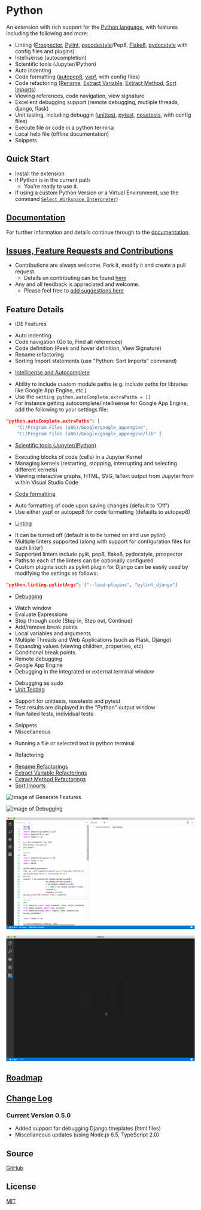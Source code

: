 # Python

An extension with rich support for the [Python language](https://www.python.org/), with features including the following and more:   
* Linting ([Prospector](https://pypi.io/project/prospector/), [Pylint](https://pypi.io/project/pylint/), [pycodestyle](https://pypi.io/project/pycodestyle/)/Pep8, [Flake8](https://pypi.io/project/flake8/), [pydocstyle](https://pypi.io/project/pydocstyle/) with config files and plugins)
* Intellisense (autocompletion)
* Scientific tools (Jupyter/IPython)
* Auto indenting
* Code formatting ([autopep8](https://pypi.io/project/autopep8/), [yapf](https://pypi.io/project/yapf/), with config files)
* Code refactoring ([Rename](https://github.com/DonJayamanne/pythonVSCode/wiki/Refactoring:-Rename), [Extract Variable](https://github.com/DonJayamanne/pythonVSCode/wiki/Refactoring:-Extract-Variable), [Extract Method](https://github.com/DonJayamanne/pythonVSCode/wiki/Refactoring:-Extract-Method), [Sort Imports](https://github.com/DonJayamanne/pythonVSCode/wiki/Refactoring:-Sort-Imports))
* Viewing references, code navigation, view signature
* Excellent debugging support (remote debugging, mutliple threads, django, flask)
* Unit testing, including debuggin ([unittest](https://docs.python.org/3/library/unittest.html#module-unittest), [pytest](https://pypi.io/project/pytest/), [nosetests](https://pypi.io/project/nose/), with config files)
* Execute file or code in a python terminal
* Local help file (offline documentation)
* Snippets

## Quick Start
* Install the extension
* If Python is in the current path
  + You're ready to use it.
* If using a custom Python Version or a Virtual Environment, use the command [```Select Workspace Interpreter```](https://github.com/DonJayamanne/pythonVSCode/wiki/Miscellaneous#select-an-interpreter)) 

## [Documentation](https://github.com/DonJayamanne/pythonVSCode/wiki)
For further information and details continue through to the [documentation](https://github.com/DonJayamanne/pythonVSCode/wiki).

## [Issues, Feature Requests and Contributions](https://github.com/DonJayamanne/pythonVSCode/issues)
* Contributions are always welcome. Fork it, modify it and create a pull request.
  + Details on contributing can be found [here](https://github.com/DonJayamanne/pythonVSCode/wiki/Contribution) 
* Any and all feedback is appreciated and welcome.
  + Please feel free to [add suggestions here](https://github.com/DonJayamanne/pythonVSCode/issues/183)

## Feature Details
* IDE Features
 + Auto indenting
 + Code navigation (Go to, Find all references)
 + Code definition (Peek and hover definition, View Signature)
 + Rename refactoring
 + Sorting Import statements (use "Python: Sort Imports" command)
* [Intellisense and Autocomplete](https://github.com/DonJayamanne/pythonVSCode/wiki/Autocomplete-Intellisense)
 + Ability to include custom module paths (e.g. include paths for libraries like Google App Engine, etc.)
 + Use the `setting python.autoComplete.extraPaths = []`
 + For instance getting autocomplete/intellisense for Google App Engine, add the following to your settings file:
```json
"python.autoComplete.extraPaths": [
    "C:/Program Files (x86)/Google/google_appengine",
    "C:/Program Files (x86)/Google/google_appengine/lib" ]
```
* [Scientific tools (Jupyter/IPython)](https://github.com/DonJayamanne/pythonVSCode/wiki/Jupyter-(IPython))
 + Executing blocks of code (cells) in a Jupyter Kernel
 + Managing kernels (restarting, stopping, interrupting and selecting different kernels)
 + Viewing interactive graphs, HTML, SVG, laText output from Jupyter from within Visual Studio Code 
* [Code formatting](https://github.com/DonJayamanne/pythonVSCode/wiki/Formatting)
 + Auto formatting of code upon saving changes (default to 'Off')
 + Use either yapf or autopep8 for code formatting (defaults to autopep8)
* [Linting](https://github.com/DonJayamanne/pythonVSCode/wiki/Linting)
 + It can be turned off (default is to be turned on and use pylint)
 + Multiple linters supported (along with support for configuration files for each linter)
 + Supported linters include pylit, pep8, flake8, pydocstyle, prospector
 + Paths to each of the linters can be optionally configured
 + Custom plugins such as pylint plugin for Django can be easily used by modifying the settings as follows:
```json
"python.linting.pylintArgs": ["--load-plugins", "pylint_django"]
``` 
* [Debugging](https://github.com/DonJayamanne/pythonVSCode/wiki/Debugging)
 + Watch window
 + Evaluate Expressions
 + Step through code (Step in, Step out, Continue)
 + Add/remove break points
 + Local variables and arguments
 + Multiple Threads and Web Applications (such as Flask, Django)
 + Expanding values (viewing children, properties, etc)
 + Conditional break points
 + Remote debugging
 + Google App Engine
 + Debugging in the integrated or external terminal window
 * Debugging as sudo
* [Unit Testing](https://github.com/DonJayamanne/pythonVSCode/wiki/UnitTests)
 + Support for unittests, nosetests and pytest
 + Test results are displayed in the "Python" output window
 + Run failed tests, individual tests
* Snippets
* Miscellaneous
 + Running a file or selected text in python terminal
* Refactoring
 + [Rename Refactorings](https://github.com/DonJayamanne/pythonVSCode/wiki/Refactoring:-Rename)
 + [Extract Variable Refactorings](https://github.com/DonJayamanne/pythonVSCode/wiki/Refactoring:-Extract-Variable)
 + [Extract Method Refactorings](https://github.com/DonJayamanne/pythonVSCode/wiki/Refactoring:-Extract-Method)
 + [Sort Imports](https://github.com/DonJayamanne/pythonVSCode/wiki/Refactoring:-Sort-Imports)

![Image of Generate Features](https://raw.githubusercontent.com/DonJayamanne/pythonVSCode/master/images/general.gif)

![Image of Debugging](https://raw.githubusercontent.com/DonJayamanne/pythonVSCode/master/images/standardDebugging.gif)

![Image of Scientific Tools](https://raw.githubusercontent.com/DonJayamanne/pythonVSCodeDocs/master/images/jupyter/examples.gif)

![Image of Local Help](https://raw.githubusercontent.com/DonJayamanne/pythonVSCodeDocs/master/images/help.gif)

## [Roadmap](https://github.com/DonJayamanne/pythonVSCodeDocs/master/docs/roadmap/)

## [Change Log](https://github.com/DonJayamanne/pythonVSCode/releases)

### Current Version 0.5.0
* Added support for debugging Django tmeplates (html files)
* Miscellaneous updates (using Node.js 6.5, TypeScript 2.0)

## Source

[GitHub](https://github.com/DonJayamanne/pythonVSCode)

                
## License

[MIT](https://raw.githubusercontent.com/DonJayamanne/pythonVSCode/master/LICENSE)
